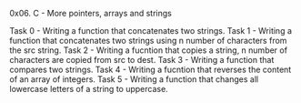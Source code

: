 0x06. C - More pointers, arrays and strings

Task 0 - Writing a function that concatenates two strings.
Task 1 - Writing a function that concatenates two strings using n number of characters from the src string.
Task 2 - Writing a fucntion that copies a string, n number of characters are copied from src to dest.
Task 3 - Writing a function that compares two strings.
Task 4 - Writing a fucntion that reverses the content of an array of integers.
Task 5 - Writing a function that changes all lowercase letters of a string to uppercase.
